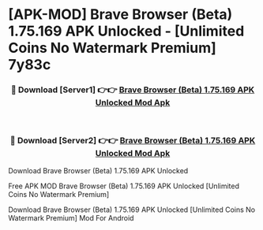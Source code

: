 # [APK-MOD] Brave Browser (Beta) 1.75.169 APK Unlocked - [Unlimited Coins No Watermark Premium] 7y83c



<div align="center">
<h3>🔴 Download [Server1] 👉👉 <a href="https://momento.my/?title=Brave_Browser_(Beta)_1.75.169_APK_Unlocked">Brave Browser (Beta) 1.75.169 APK Unlocked Mod Apk</a></h3><br>

<h3>🔴 Download [Server2] 👉👉 <a href="https://momento.my/?title=Brave_Browser_(Beta)_1.75.169_APK_Unlocked">Brave Browser (Beta) 1.75.169 APK Unlocked Mod Apk</a></h3>
</div>



Download Brave Browser (Beta) 1.75.169 APK Unlocked 

Free APK MOD Brave Browser (Beta) 1.75.169 APK Unlocked [Unlimited Coins No Watermark Premium]

Download Brave Browser (Beta) 1.75.169 APK Unlocked [Unlimited Coins No Watermark Premium] Mod For Android
